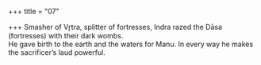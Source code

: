 +++
title = "07"

+++
Smasher of Vr̥tra, splitter of fortresses, Indra razed the Dāsa (fortresses)  with their dark wombs.  
He gave birth to the earth and the waters for Manu. In every way he  makes the sacrificer’s laud powerful.  